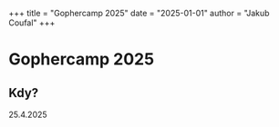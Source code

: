 ﻿+++
title = "Gophercamp 2025"
date = "2025-01-01"
author = "Jakub Coufal"
+++

# Gophercamp 2025

## Kdy?
25.4.2025